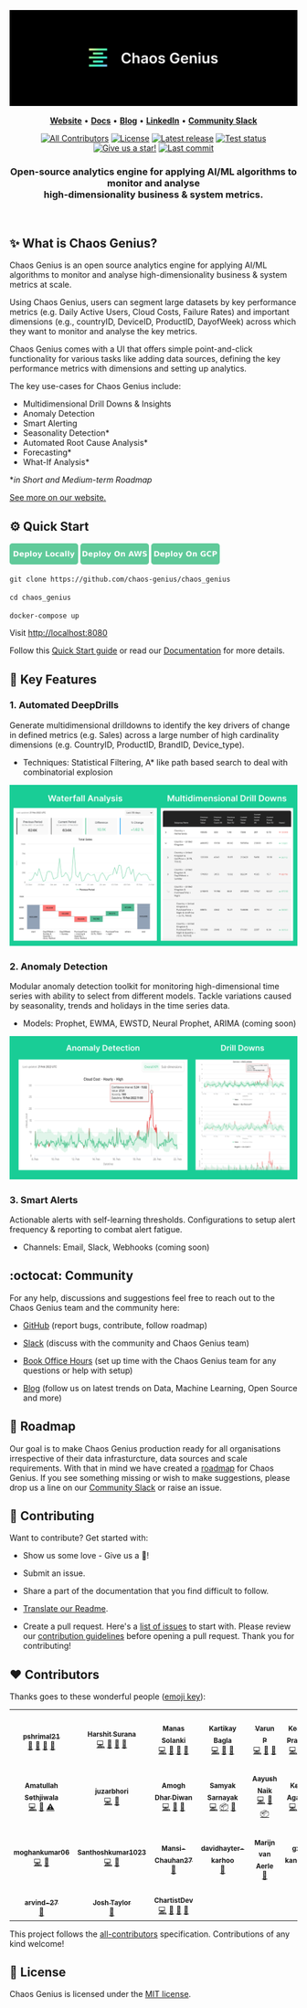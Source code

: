 ![CG Header](https://raw.githubusercontent.com/chaos-genius/.github/main/github-cover.png)

<p align="center">
    <a href="https://www.chaosgenius.io/"><b>Website</b></a> •
    <a href="https://docs.chaosgenius.io"><b>Docs</b></a> •
    <a href="https://www.chaosgenius.io/blog/"><b>Blog</b></a> •
    <a href="https://www.linkedin.com/company/chaosgenius/"><b>LinkedIn</b></a> •
    <a href="https://join.slack.com/t/chaosgenius/shared_invite/zt-140042uac-rrm~xbx9o_aydi6PTmp_Mg"><b>Community Slack</b></a>
</p>

<p align="center">
<!-- ALL-CONTRIBUTORS-BADGE:START - Do not remove or modify this section -->
<a href="#contributors-"><img src="https://img.shields.io/badge/all_contributors-24-orange.svg" alt="All Contributors"></a>
<!-- ALL-CONTRIBUTORS-BADGE:END -->
<a href="https://github.com/chaos-genius/chaos_genius/blob/main/LICENSE.md"><img src="https://img.shields.io/github/license/chaos-genius/chaos_genius" alt="License"></a>
<a href="https://github.com/chaos-genius/chaos_genius/releases"><img src="https://img.shields.io/github/v/release/chaos-genius/chaos_genius" alt="Latest release"></a>
<a href="https://github.com/chaos-genius/chaos_genius/actions/workflows/python-test.yml"><img src="https://github.com/chaos-genius/chaos_genius/actions/workflows/python-test.yml/badge.svg" alt="Test status"></a>
<a href="https://github.com/chaos-genius/chaos_genius"><img src="https://img.shields.io/github/stars/chaos-genius/chaos_genius" alt="Give us a star!"></a>
<a href="https://github.com/chaos-genius/chaos_genius/tree/develop"><img src="https://img.shields.io/github/last-commit/chaos-genius/chaos_genius/develop" alt="Last commit"></a>

</p>

<h3 align="center">Open-source analytics engine for applying AI/ML algorithms to monitor and analyse <br/> high-dimensionality business & system metrics.  </h3>

<br/>

## ✨ What is Chaos Genius?


Chaos Genius is an open source analytics engine for applying AI/ML algorithms to monitor and analyse high-dimensionality business & system metrics at scale. 

Using Chaos Genius, users can segment large datasets by key performance metrics (e.g. Daily Active Users, Cloud Costs, Failure Rates) and important dimensions (e.g., countryID, DeviceID, ProductID, DayofWeek) across which they want to monitor and analyse the key metrics.

Chaos Genius comes with a UI that offers simple point-and-click functionality for various tasks like adding data sources, defining the key performance metrics with dimensions and setting up analytics. 

The key use-cases for Chaos Genius include: 
- Multidimensional Drill Downs & Insights
- Anomaly Detection
- Smart Alerting
- Seasonality Detection*
- Automated Root Cause Analysis*
- Forecasting*
- What-If Analysis*

**in Short and Medium-term Roadmap*



[See more on our website. ](https://chaosgenius.io/)

<!--For more, check out our Demo.-->

<!--![A small demo of Chaos Genius](https://chaosgenius-public.s3.amazonaws.com/test-cg-1-small.gif)-->

<!-- ## Architecture

![image](/img/cg-high-level-arch.png) -->

## ⚙️ Quick Start

<a href="https://docs.chaosgenius.io/docs/setup/local-setup/"><img src=".github/images/local_button_noborder.png" width="120px" /><a/>
<a href="https://docs.chaosgenius.io/docs/setup/aws-setup/"><img src=".github/images/aws_button_noborder.png" width="120px" /><a/>
<a href="https://docs.chaosgenius.io/docs/setup/gcp-setup/"><img src=".github/images/gcp_button_noborder.png" width="120px" /><a/>

```
git clone https://github.com/chaos-genius/chaos_genius

cd chaos_genius

docker-compose up
```

Visit [http://localhost:8080](http://localhost:8080/)

Follow this [Quick Start guide](https://docs.chaosgenius.io/docs/Quick_Start/prereqs) or read our [Documentation](https://docs.chaosgenius.io/docs/introduction) for more details.

## :dizzy: Key Features

### 1. Automated DeepDrills 

Generate multidimensional drilldowns to identify the key drivers of change in defined metrics (e.g. Sales) across a large number of high cardinality dimensions (e.g. CountryID, ProductID, BrandID, Device_type).
- Techniques: Statistical Filtering, A* like path based search to deal with combinatorial explosion

![DD](https://raw.githubusercontent.com/chaos-genius/.github/main/images/DeepDrills.png)

<!-- TODO: add an image or illustration here -->

### 2. Anomaly Detection

Modular anomaly detection toolkit for monitoring high-dimensional time series with ability to select from different models. Tackle variations caused by seasonality, trends and holidays in the time series data.
- Models: Prophet, EWMA, EWSTD, Neural Prophet, ARIMA (coming soon)
    
![Anomaly](https://raw.githubusercontent.com/chaos-genius/.github/main/images/AnomalyDrillDowns.png)


<!-- TODO: add an image or illustration here -->


### 3. Smart Alerts

Actionable alerts with self-learning thresholds. Configurations to setup alert frequency & reporting to combat alert fatigue. 
- Channels: Email, Slack, Webhooks (coming soon)
<!-- TODO: add an image or illustration here -->
    
## :octocat: Community

For any help, discussions and suggestions feel free to reach out to the Chaos Genius team and the community here:

-   [GitHub](https://github.com/chaos-genius/.github) (report bugs, contribute, follow roadmap)

-   [Slack](https://join.slack.com/t/chaosgenius/shared_invite/zt-140042uac-rrm~xbx9o_aydi6PTmp_Mg) (discuss with the community and Chaos Genius team)

-   [Book Office Hours](https://calendly.com/chaosgenius/30min) (set up time with the Chaos Genius team for any questions or help with setup)

-   [Blog](https://chaosgenius.io/blog/) (follow us on latest trends on Data, Machine Learning, Open Source and more)


## 🚦 Roadmap

Our goal is to make Chaos Genius production ready for all organisations irrespective of their data infrasturcture, data sources and scale requirements. With that in mind we have created a [roadmap](https://docs.chaosgenius.io/docs/roadmap/) for Chaos Genius. If you see something missing or wish to make suggestions, please drop us a line on our [Community Slack](https://join.slack.com/t/chaosgenius/shared_invite/zt-140042uac-rrm~xbx9o_aydi6PTmp_Mg) or raise an issue.



## :seedling: Contributing 

Want to contribute? Get started with:

-   Show us some love - Give us a :star2:!
    
-   Submit an issue.

-   Share a part of the documentation that you find difficult to follow.

-   [Translate our Readme](https://github.com/chaos-genius/chaos_genius/blob/main/README.md).

-   Create a pull request. Here's a [list of issues](https://github.com/chaos-genius/chaos_genius/issues) to start with. Please review our [contribution guidelines](https://github.com/chaos-genius/chaos_genius/blob/main/CONTRIBUTING.md) before opening a pull request. Thank you for contributing!



## :heart: Contributors 

Thanks goes to these wonderful people ([emoji key](https://allcontributors.org/docs/en/emoji-key)):

<!-- ALL-CONTRIBUTORS-LIST:START - Do not remove or modify this section -->
<!-- prettier-ignore-start -->
<!-- markdownlint-disable -->
<table>
  <tr>
    <td align="center"><a href="https://github.com/pshrimal21"><img src="https://avatars.githubusercontent.com/u/83073282?v=4?s=100" width="100px;" alt=""/><br /><sub><b>pshrimal21</b></sub></a><br /><a href="#projectManagement-pshrimal21" title="Project Management">📆</a> <a href="https://github.com/chaos-genius/chaos_genius/commits?author=pshrimal21" title="Documentation">📖</a> <a href="#ideas-pshrimal21" title="Ideas, Planning, & Feedback">🤔</a> <a href="#design-pshrimal21" title="Design">🎨</a></td>
    <td align="center"><a href="http://harshitsurana.com"><img src="https://avatars.githubusercontent.com/u/948291?v=4?s=100" width="100px;" alt=""/><br /><sub><b>Harshit Surana</b></sub></a><br /><a href="https://github.com/chaos-genius/chaos_genius/commits?author=suranah" title="Code">💻</a> <a href="#data-suranah" title="Data">🔣</a> <a href="#research-suranah" title="Research">🔬</a> <a href="https://github.com/chaos-genius/chaos_genius/issues?q=author%3Asuranah" title="Bug reports">🐛</a></td>
    <td align="center"><a href="https://www.manassolanki.com/"><img src="https://avatars.githubusercontent.com/u/20757311?v=4?s=100" width="100px;" alt=""/><br /><sub><b>Manas Solanki</b></sub></a><br /><a href="https://github.com/chaos-genius/chaos_genius/commits?author=manassolanki" title="Code">💻</a> <a href="https://github.com/chaos-genius/chaos_genius/pulls?q=is%3Apr+reviewed-by%3Amanassolanki" title="Reviewed Pull Requests">👀</a> <a href="#tool-manassolanki" title="Tools">🔧</a> <a href="https://github.com/chaos-genius/chaos_genius/issues?q=author%3Amanassolanki" title="Bug reports">🐛</a></td>
    <td align="center"><a href="http://kartikaybagla.com"><img src="https://avatars.githubusercontent.com/u/19384906?v=4?s=100" width="100px;" alt=""/><br /><sub><b>Kartikay Bagla</b></sub></a><br /><a href="https://github.com/chaos-genius/chaos_genius/commits?author=kartikay-bagla" title="Code">💻</a> <a href="#maintenance-kartikay-bagla" title="Maintenance">🚧</a> <a href="#research-kartikay-bagla" title="Research">🔬</a></td>
    <td align="center"><a href="https://github.com/varunp2k"><img src="https://avatars.githubusercontent.com/u/46447751?v=4?s=100" width="100px;" alt=""/><br /><sub><b>Varun P</b></sub></a><br /><a href="https://github.com/chaos-genius/chaos_genius/commits?author=varunp2k" title="Code">💻</a> <a href="#maintenance-varunp2k" title="Maintenance">🚧</a> <a href="#research-varunp2k" title="Research">🔬</a></td>
    <td align="center"><a href="http://keshprad.ml"><img src="https://avatars.githubusercontent.com/u/32313895?v=4?s=100" width="100px;" alt=""/><br /><sub><b>Keshav Pradeep</b></sub></a><br /><a href="https://github.com/chaos-genius/chaos_genius/commits?author=keshprad" title="Code">💻</a> <a href="#data-keshprad" title="Data">🔣</a> <a href="https://github.com/chaos-genius/chaos_genius/commits?author=keshprad" title="Documentation">📖</a></td>
    <td align="center"><a href="https://github.com/dajkatal"><img src="https://avatars.githubusercontent.com/u/47812481?v=4?s=100" width="100px;" alt=""/><br /><sub><b>Daj Katal</b></sub></a><br /><a href="#plugin-dajkatal" title="Plugin/utility libraries">🔌</a> <a href="https://github.com/chaos-genius/chaos_genius/commits?author=dajkatal" title="Documentation">📖</a></td>
  </tr>
  <tr>
    <td align="center"><a href="https://github.com/Amatullah"><img src="https://avatars.githubusercontent.com/u/22439823?v=4?s=100" width="100px;" alt=""/><br /><sub><b>Amatullah Sethjiwala</b></sub></a><br /><a href="https://github.com/chaos-genius/chaos_genius/commits?author=Amatullah" title="Code">💻</a> <a href="#data-Amatullah" title="Data">🔣</a> <a href="https://github.com/chaos-genius/chaos_genius/commits?author=Amatullah" title="Tests">⚠️</a></td>
    <td align="center"><a href="https://github.com/juzarbhori"><img src="https://avatars.githubusercontent.com/u/49563636?v=4?s=100" width="100px;" alt=""/><br /><sub><b>juzarbhori</b></sub></a><br /><a href="https://github.com/chaos-genius/chaos_genius/commits?author=juzarbhori" title="Code">💻</a> <a href="#design-juzarbhori" title="Design">🎨</a></td>
    <td align="center"><a href="https://github.com/amoghdhardiwan"><img src="https://avatars.githubusercontent.com/u/41579921?v=4?s=100" width="100px;" alt=""/><br /><sub><b>Amogh Dhar Diwan</b></sub></a><br /><a href="https://github.com/chaos-genius/chaos_genius/commits?author=Fletchersan" title="Code">💻</a> <a href="#data-Fletchersan" title="Data">🔣</a> <a href="https://github.com/chaos-genius/chaos_genius/issues?q=author%3AFletchersan" title="Bug reports">🐛</a></td>
    <td align="center"><a href="http://samyaks.xyz"><img src="https://avatars.githubusercontent.com/u/34161949?v=4?s=100" width="100px;" alt=""/><br /><sub><b>Samyak Sarnayak</b></sub></a><br /><a href="https://github.com/chaos-genius/chaos_genius/commits?author=Samyak2" title="Code">💻</a> <a href="#platform-Samyak2" title="Packaging/porting to new platform">📦</a> <a href="https://github.com/chaos-genius/chaos_genius/issues?q=author%3ASamyak2" title="Bug reports">🐛</a></td>
    <td align="center"><a href="https://github.com/NaikAayush"><img src="https://avatars.githubusercontent.com/u/57558584?v=4?s=100" width="100px;" alt=""/><br /><sub><b>Aayush Naik</b></sub></a><br /><a href="https://github.com/chaos-genius/chaos_genius/commits?author=NaikAayush" title="Code">💻</a> <a href="https://github.com/chaos-genius/chaos_genius/issues?q=author%3ANaikAayush" title="Bug reports">🐛</a> <a href="#platform-NaikAayush" title="Packaging/porting to new platform">📦</a></td>
    <td align="center"><a href="https://github.com/kshitij123456"><img src="https://avatars.githubusercontent.com/u/42891697?v=4?s=100" width="100px;" alt=""/><br /><sub><b>Kshitij Agarwal</b></sub></a><br /><a href="https://github.com/chaos-genius/chaos_genius/commits?author=kshitij123456" title="Code">💻</a> <a href="#tool-kshitij123456" title="Tools">🔧</a> <a href="https://github.com/chaos-genius/chaos_genius/issues?q=author%3Akshitij123456" title="Bug reports">🐛</a></td>
    <td align="center"><a href="https://github.com/bhargavsk1077"><img src="https://avatars.githubusercontent.com/u/51043479?v=4?s=100" width="100px;" alt=""/><br /><sub><b>Bhargav S. Kumar</b></sub></a><br /><a href="https://github.com/chaos-genius/chaos_genius/commits?author=bhargavsk1077" title="Code">💻</a> <a href="#platform-bhargavsk1077" title="Packaging/porting to new platform">📦</a> <a href="https://github.com/chaos-genius/chaos_genius/issues?q=author%3Abhargavsk1077" title="Bug reports">🐛</a></td>
  </tr>
  <tr>
    <td align="center"><a href="https://github.com/moghankumar06"><img src="https://avatars.githubusercontent.com/u/87368217?v=4?s=100" width="100px;" alt=""/><br /><sub><b>moghankumar06</b></sub></a><br /><a href="https://github.com/chaos-genius/chaos_genius/commits?author=moghankumar06" title="Code">💻</a> <a href="#design-moghankumar06" title="Design">🎨</a></td>
    <td align="center"><a href="https://github.com/Santhoshkumar1023"><img src="https://avatars.githubusercontent.com/u/87367866?v=4?s=100" width="100px;" alt=""/><br /><sub><b>Santhoshkumar1023</b></sub></a><br /><a href="https://github.com/chaos-genius/chaos_genius/commits?author=Santhoshkumar1023" title="Code">💻</a> <a href="#design-Santhoshkumar1023" title="Design">🎨</a></td>
    <td align="center"><a href="https://github.com/Mansi-Chauhan27"><img src="https://avatars.githubusercontent.com/u/86592223?v=4?s=100" width="100px;" alt=""/><br /><sub><b>Mansi-Chauhan27</b></sub></a><br /><a href="#plugin-Mansi-Chauhan27" title="Plugin/utility libraries">🔌</a></td>
    <td align="center"><a href="https://github.com/davidhayter-karhoo"><img src="https://avatars.githubusercontent.com/u/43238713?v=4?s=100" width="100px;" alt=""/><br /><sub><b>davidhayter-karhoo</b></sub></a><br /><a href="https://github.com/chaos-genius/chaos_genius/issues?q=author%3Adavidhayter-karhoo" title="Bug reports">🐛</a></td>
    <td align="center"><a href="https://www.floryn.com"><img src="https://avatars.githubusercontent.com/u/73708?v=4?s=100" width="100px;" alt=""/><br /><sub><b>Marijn van Aerle</b></sub></a><br /><a href="https://github.com/chaos-genius/chaos_genius/issues?q=author%3Amvaerle" title="Bug reports">🐛</a></td>
    <td align="center"><a href="https://github.com/gxu-kangaroo"><img src="https://avatars.githubusercontent.com/u/84041080?v=4?s=100" width="100px;" alt=""/><br /><sub><b>gxu-kangaroo</b></sub></a><br /><a href="https://github.com/chaos-genius/chaos_genius/issues?q=author%3Agxu-kangaroo" title="Bug reports">🐛</a></td>
    <td align="center"><a href="https://github.com/RamneekKaur983"><img src="https://avatars.githubusercontent.com/u/51482282?v=4?s=100" width="100px;" alt=""/><br /><sub><b>RamneekKaur983</b></sub></a><br /><a href="https://github.com/chaos-genius/chaos_genius/commits?author=RamneekKaur983" title="Code">💻</a></td>
  </tr>
  <tr>
    <td align="center"><a href="https://github.com/arvind-27"><img src="https://avatars.githubusercontent.com/u/57091402?v=4?s=100" width="100px;" alt=""/><br /><sub><b>arvind-27</b></sub></a><br /><a href="#data-arvind-27" title="Data">🔣</a></td>
    <td align="center"><a href="https://joshtaylor.id.au"><img src="https://avatars.githubusercontent.com/u/225131?v=4?s=100" width="100px;" alt=""/><br /><sub><b>Josh Taylor</b></sub></a><br /><a href="https://github.com/chaos-genius/chaos_genius/issues?q=author%3Ajoshuataylor" title="Bug reports">🐛</a></td>
    <td align="center"><a href="https://github.com/ChartistDev"><img src="https://avatars.githubusercontent.com/u/50948001?v=4?s=100" width="100px;" alt=""/><br /><sub><b>ChartistDev</b></sub></a><br /><a href="https://github.com/chaos-genius/chaos_genius/commits?author=ChartistDev" title="Code">💻</a> <a href="#design-ChartistDev" title="Design">🎨</a> <a href="https://github.com/chaos-genius/chaos_genius/issues?q=author%3AChartistDev" title="Bug reports">🐛</a> <a href="https://github.com/chaos-genius/chaos_genius/pulls?q=is%3Apr+reviewed-by%3AChartistDev" title="Reviewed Pull Requests">👀</a></td>
  </tr>
</table>

<!-- markdownlint-restore -->
<!-- prettier-ignore-end -->

<!-- ALL-CONTRIBUTORS-LIST:END -->

This project follows the [all-contributors](https://github.com/all-contributors/all-contributors) specification. Contributions of any kind welcome!

## 📜 License

Chaos Genius is licensed under the [MIT license](https://github.com/chaos-genius/chaos_genius/blob/main/LICENSE.md).
